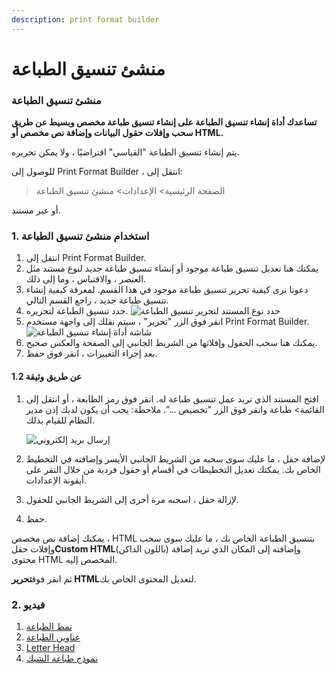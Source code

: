 ```yaml
---
description: print format builder
---
```


# منشئ تنسيق الطباعة

### منشئ تنسيق الطباعة

**تساعدك أداة إنشاء تنسيق الطباعة على إنشاء تنسيق طباعة مخصص وبسيط عن طريق سحب وإفلات حقول البيانات وإضافة نص مخصص أو HTML.**

يتم إنشاء تنسيق الطباعة "القياسي" افتراضيًا ، ولا يمكن تحريره.

للوصول إلى Print Format Builder ، انتقل إلى:

> الصفحة الرئيسية> الإعدادات> منشئ تنسيق الطباعة

أو عبر مستند.

### 1. استخدام منشئ تنسيق الطباعة

1. انتقل إلى Print Format Builder.
2. يمكنك هنا تعديل تنسيق طباعة موجود أو إنشاء تنسيق طباعة جديد لنوع مستند مثل العنصر ، والاقتباس ، وما إلى ذلك.
3. دعونا نرى كيفية تحرير تنسيق طباعة موجود في هذا القسم. لمعرفة كيفية إنشاء تنسيق طباعة جديد ، راجع القسم التالي.
4. حدد تنسيق الطباعة لتحريره. ![حدد نوع المستند لتحرير تنسيق الطباعة](https://docs.erpnext.com/files/print-format-builder-edit.png)
5. انقر فوق الزر "تحرير" ، سيتم نقلك إلى واجهة مستخدم Print Format Builder. ![شاشة أداة إنشاء تنسيق الطباعة](https://docs.erpnext.com/files/print-format-builder-screen.png)
6. يمكنك هنا سحب الحقول وإفلاتها من الشريط الجانبي إلى الصفحة والعكس صحيح.
7. بعد إجراء التغييرات ، انقر فوق حفظ.

#### 1.2 عن طريق وثيقة

1.  افتح المستند الذي تريد عمل تنسيق طباعة له. انقر فوق رمز الطابعة ، أو انتقل إلى القائمة> طباعة وانقر فوق الزر "تخصيص ...". ملاحظة: يجب أن يكون لديك إذن مدير النظام للقيام بذلك.

    ![إرسال بريد إلكتروني](https://docs.erpnext.com/files/print-format-builder-1.gif)
2. لإضافة حقل ، ما عليك سوى سحبه من الشريط الجانبي الأيسر وإضافته في التخطيط الخاص بك. يمكنك تعديل التخطيطات في أقسام أو حقول فردية من خلال النقر على أيقونة الإعدادات.
3. لإزالة حقل ، اسحبه مرة أخرى إلى الشريط الجانبي للحقول.
4. حفظ.

يمكنك إضافة نص مخصص ، HTML بتنسيق الطباعة الخاص بك ، ما عليك سوى سحب وإفلات حقل**Custom HTML**(باللون الداكن) وإضافته إلى المكان الذي تريد إضافة محتوى HTML المخصص إليه.

ثم انقر فوق**تحرير HTML**لتعديل المحتوى الخاص بك.

### 2. فيديو

1. [نمط الطباعة](https://docs.erpnext.com/docs/v13/user/manual/en/setting-up/print/print-style)
2. [عناوين الطباعة](https://docs.erpnext.com/docs/v13/user/manual/en/setting-up/print/print-headings)
3. [Letter Head](https://docs.erpnext.com/docs/v13/user/manual/en/setting-up/print/letter-head)
4. [نموذج طباعة الشيك](https://docs.erpnext.com/docs/v13/user/manual/en/setting-up/print/cheque-print-template)
